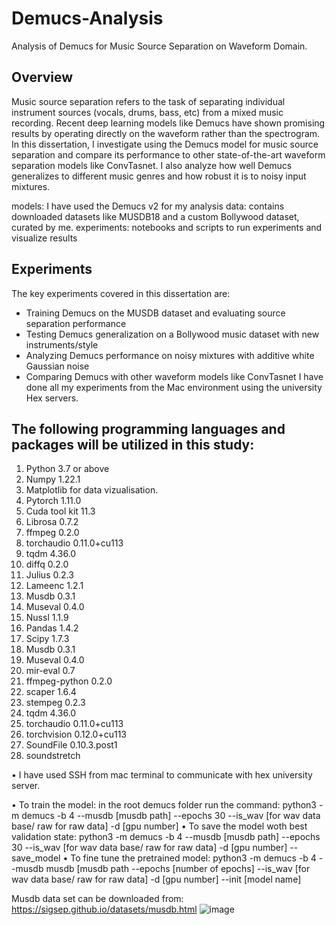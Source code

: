 # Demucs-Analysis
Analysis of Demucs for Music Source Separation on Waveform Domain. 
## Overview
Music source separation refers to the task of separating individual instrument sources (vocals, drums, bass, etc) from a mixed music recording. Recent deep learning models like Demucs have shown promising results by operating directly on the waveform rather than the spectrogram. In this dissertation, I investigate using the Demucs model for music source separation and compare its performance to other state-of-the-art waveform separation models like ConvTasnet. I also analyze how well Demucs generalizes to different music genres and how robust it is to noisy input mixtures.

models: I have used the Demucs v2 for my analysis
data: contains downloaded datasets like MUSDB18 and a custom Bollywood dataset, curated by me.
experiments: notebooks and scripts to run experiments and visualize results
## Experiments
The key experiments covered in this dissertation are:

- Training Demucs on the MUSDB dataset and evaluating source separation performance
- Testing Demucs generalization on a Bollywood music dataset with new instruments/style
- Analyzing Demucs performance on noisy mixtures with additive white Gaussian noise
- Comparing Demucs with other waveform models like ConvTasnet
I have done all my experiments from the Mac environment using the university Hex servers.

## The following programming languages and packages will be utilized in this study:
1.	Python 3.7 or above
2.	Numpy 1.22.1
3.	Matplotlib for data vizualisation.
4.	Pytorch 1.11.0 
5.	Cuda tool kit 11.3
6.	Librosa 0.7.2
7.	ffmpeg 0.2.0
8.	torchaudio 0.11.0+cu113
9.	tqdm 4.36.0
10.	diffq 0.2.0
11.	Julius 0.2.3
12.	Lameenc 1.2.1
13.	Musdb 0.3.1
14.	Museval 0.4.0
15.	Nussl 1.1.9
16.	Pandas 1.4.2
17.	Scipy 1.7.3
18.	Musdb 0.3.1
19.	Museval 0.4.0
20.	mir-eval 0.7
21.	ffmpeg-python 0.2.0
22.	scaper 1.6.4
23.	stempeg 0.2.3
24.	tqdm 4.36.0
25.	torchaudio 0.11.0+cu113
26.	torchvision 0.12.0+cu113
27.	SoundFile 0.10.3.post1
28.	soundstretch


•	I have used SSH from mac terminal to communicate with hex university server.

•	To train the model: in the root demucs folder run the command: python3 -m demucs -b 4  --musdb [musdb path] --epochs 30 --is_wav [for wav data base/ raw for raw data] -d [gpu number]
•	To save the model woth best validation state:  python3 -m demucs -b 4  --musdb [musdb path] --epochs 30 --is_wav [for wav data base/ raw for raw data] -d [gpu number] --save_model
•	To fine tune the pretrained model: python3 -m demucs -b 4  --musdb musdb [musdb path --epochs [number of epochs] --is_wav [for wav data base/ raw for raw data]  -d [gpu number] --init [model name]

Musdb data set can be downloaded from: https://sigsep.github.io/datasets/musdb.html
![image](https://github.com/Sourav-Panda/Demucs-Analysis/assets/95696755/4e291e95-1dd0-4db1-b714-991b5538c54e)
